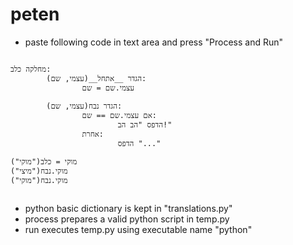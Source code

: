 # peten
* paste following code in text area and press "Process and Run"
<pre><code>
מחלקה כלב:
        הגדר __אתחל__(עצמי, שם):
                עצמי.שם = שם

        הגדר נבח(עצמי, שם):
                אם עצמי.שם == שם:
                        הדפס "הב הב!"
                אחרת:
                        הדפס "..."

מוקי = כלב("מוקי")
מוקי.נבח("מיצי")
מוקי.נבח("מוקי")

</code></pre>
* python basic dictionary is kept in "translations.py"
* process prepares a valid python script in temp.py
* run executes temp.py using executable name "python"


